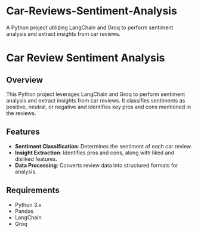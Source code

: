 # Car-Reviews-Sentiment-Analysis
A Python project utilizing LangChain and Groq to perform sentiment analysis and extract insights from car reviews.

# Car Review Sentiment Analysis

## Overview

This Python project leverages LangChain and Groq to perform sentiment analysis and extract insights from car reviews. It classifies sentiments as positive, neutral, or negative and identifies key pros and cons mentioned in the reviews.

## Features

- **Sentiment Classification**: Determines the sentiment of each car review.
- **Insight Extraction**: Identifies pros and cons, along with liked and disliked features.
- **Data Processing**: Converts review data into structured formats for analysis.

## Requirements

- Python 3.x
- Pandas
- LangChain
- Groq
